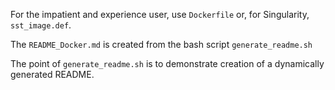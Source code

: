 For the impatient and experience user, use `Dockerfile` or, for Singularity, `sst_image.def`.

The `README_Docker.md` is created from the bash script `generate_readme.sh`

The point of `generate_readme.sh` is to demonstrate creation of a dynamically generated README.
